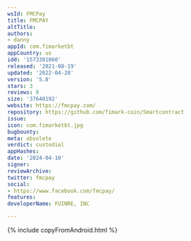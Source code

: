 ```yaml
---
wsId: FMCPay
title: FMCPAY
altTitle: 
authors:
- danny
appId: com.fimarketbt
appCountry: us
idd: '1573381060'
released: '2021-08-19'
updated: '2022-04-20'
version: '5.8'
stars: 3
reviews: 8
size: '37640192'
website: https://fmcpay.com/
repository: https://github.com/fimark-coin/Smartcontract
issue: 
icon: com.fimarketbt.jpg
bugbounty: 
meta: obsolete
verdict: custodial
appHashes: 
date: '2024-04-10'
signer: 
reviewArchive: 
twitter: fmcpay
social:
- https://www.facebook.com/fmcpay/
features: 
developerName: FUINRE, INC

---
```


{% include copyFromAndroid.html %}